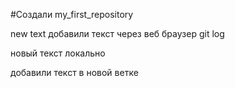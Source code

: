 #Создали my_first_repository

new text
добавили текст через веб браузер
git log

новый текст локально

добавили текст в новой ветке 